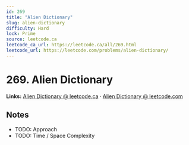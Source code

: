 ```yaml
--- 
id: 269
title: "Alien Dictionary"
slug: alien-dictionary
difficulty: Hard
lock: Prime
source: leetcode.ca
leetcode_ca_url: https://leetcode.ca/all/269.html
leetcode_url: https://leetcode.com/problems/alien-dictionary/
---
```


# 269. Alien Dictionary

**Links:** [Alien Dictionary @ leetcode.ca](https://leetcode.ca/all/269.html) · [Alien Dictionary @ leetcode.com](https://leetcode.com/problems/alien-dictionary/)

## Notes
- TODO: Approach
- TODO: Time / Space Complexity
